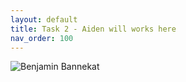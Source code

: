 ```yaml
---
layout: default
title: Task 2 - Aiden will works here
nav_order: 100
---
```



![Benjamin Bannekat](https://octodex.github.com/images/bannekat.png)
